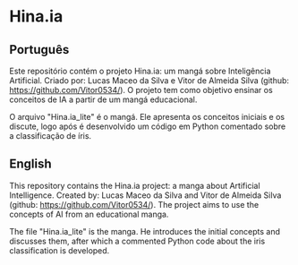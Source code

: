 # Hina.ia

## Português
Este repositório contém o projeto Hina.ia: um mangá sobre Inteligência Artificial. 
Criado por: Lucas Maceo da Silva e Vitor de Almeida Silva (github: https://github.com/Vitor0534/).
O projeto tem como objetivo ensinar os conceitos de IA a partir de um mangá educacional.

O arquivo "Hina.ia_lite" é o mangá. Ele apresenta os conceitos iniciais e os discute, logo após é desenvolvido um código em Python comentado sobre a classificação de íris.

## English
This repository contains the Hina.ia project: a manga about Artificial Intelligence.
Created by: Lucas Maceo da Silva and Vitor de Almeida Silva (github: https://github.com/Vitor0534/).
The project aims to use the concepts of AI from an educational manga.

The file "Hina.ia_lite" is the manga. He introduces the initial concepts and discusses them, after which a commented Python code about the iris classification is developed.
